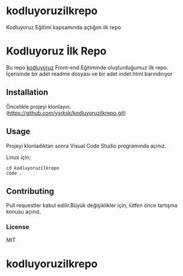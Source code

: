 # kodluyoruzilkrepo
Kodluyoruz Eğitimi kapsamında açtığım ilk repo


# Kodluyoruz İlk Repo

Bu repo [kodluyoruz](kodluyoruz.org) Front-end Eğitiminde oluşturduğumuz ilk repo. İçerisinde bir adet readme dosyası ve bir adet indet.html barındırıyor

## Installation

Öncelikle projeyi klonlayın. (https://github.com/ysrksk/kodluyoruzilkrepo.git)

## Usage

Projeyi klonladıktan sonra Visual Code Studio programında açınız.

Linux için;

```
cd kodluyoruzilkrepo
code .
```

## Contributing

Pull requestler kabul edilir.Büyük değişiklikler için, lütfen önce tartışma konusu açınız.

### License

MIT
# kodluyoruzilkrepo

